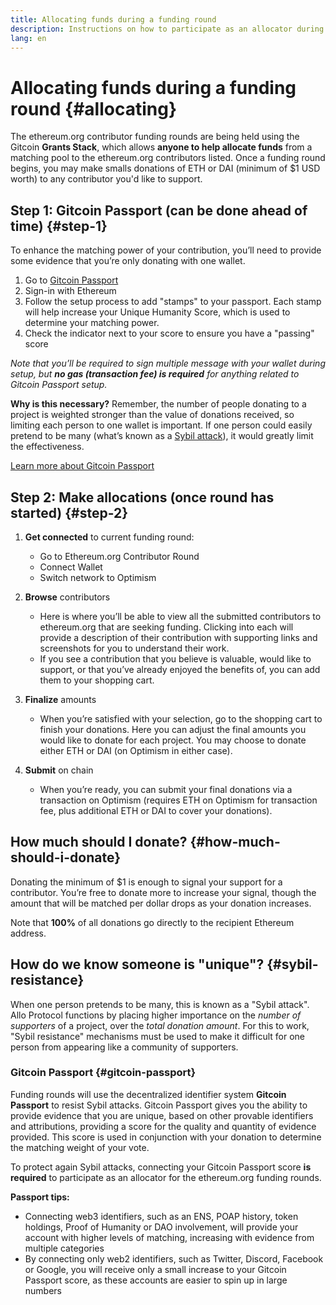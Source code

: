 ```yaml
---
title: Allocating funds during a funding round
description: Instructions on how to participate as an allocator during a funding round
lang: en
---
```


# Allocating funds during a funding round {#allocating}

The ethereum.org contributor funding rounds are being held using the Gitcoin **Grants Stack**, which allows **anyone to help allocate funds** from a matching pool to the ethereum.org contributors listed. Once a funding round begins, you may make smalls donations of ETH or DAI (minimum of $1 USD worth) to any contributor you'd like to support.

## Step 1: Gitcoin Passport (can be done ahead of time) {#step-1}

To enhance the matching power of your contribution, you’ll need to provide some evidence that you’re only donating with one wallet.

1. Go to [Gitcoin Passport](https://passport.gitcoin.co/#/)
2. Sign-in with Ethereum
3. Follow the setup process to add "stamps" to your passport. Each stamp will help increase your Unique Humanity Score, which is used to determine your matching power.
4. Check the indicator next to your score to ensure you have a "passing" score

_Note that you’ll be required to sign multiple message with your wallet during setup, but **no gas (transaction fee) is required** for anything related to Gitcoin Passport setup._

<InfoBanner emoji="🥸" mt={8}>
<strong>Why is this necessary?</strong> Remember, the number of people donating to a project is weighted stronger than the value of donations received, so limiting each person to one wallet is important. If one person could easily pretend to be many (what’s known as a <a href="#sybil-resistance">Sybil attack</a>), it would greatly limit the effectiveness.
</InfoBanner>

[Learn more about Gitcoin Passport](https://support.gitcoin.co/gitcoin-knowledge-base/gitcoin-passport/what-is-gitcoin-passport)

## Step 2: Make allocations (once round has started) {#step-2}

<!-- TODO: Replace with a canonical list of ethereum.org grant rounds -->

1. **Get connected** to current funding round:

   - Go to <CurrentFundingRound roundInterface="explorer">Ethereum.org Contributor Round</CurrentFundingRound>
   - Connect Wallet
   - Switch network to Optimism

2. **Browse** contributors

   - Here is where you’ll be able to view all the submitted contributors to ethereum.org that are seeking funding. Clicking into each will provide a description of their contribution with supporting links and screenshots for you to understand their work.
   - If you see a contribution that you believe is valuable, would like to support, or that you’ve already enjoyed the benefits of, you can add them to your shopping cart.

3. **Finalize** amounts

   - When you’re satisfied with your selection, go to the shopping cart to finish your donations. Here you can adjust the final amounts you would like to donate for each project. You may choose to donate either ETH or DAI (on Optimism in either case).

4. **Submit** on chain

   - When you’re ready, you can submit your final donations via a transaction on Optimism (requires ETH on Optimism for transaction fee, plus additional ETH or DAI to cover your donations).

## How much should I donate? {#how-much-should-i-donate}

Donating the minimum of $1 is enough to signal your support for a contributor. You’re free to donate more to increase your signal, though the amount that will be matched per dollar drops as your donation increases.

<InfoBanner>
Note that <strong>100%</strong> of all donations go directly to the recipient Ethereum address.
</InfoBanner>

## How do we know someone is "unique"? {#sybil-resistance}

When one person pretends to be many, this is known as a "Sybil attack". Allo Protocol functions by placing higher importance on the _number of supporters_ of a project, over the _total donation amount_. For this to work, "Sybil resistance" mechanisms must be used to make it difficult for one person from appearing like a community of supporters.

### Gitcoin Passport {#gitcoin-passport}

Funding rounds will use the decentralized identifier system **Gitcoin Passport** to resist Sybil attacks. Gitcoin Passport gives you the ability to provide evidence that you are unique, based on other provable identifiers and attributions, providing a score for the quality and quantity of evidence provided. This score is used in conjunction with your donation to determine the matching weight of your vote.

<InfoBanner emoji="🚨" isWarning>
To protect again Sybil attacks, connecting your Gitcoin Passport score <strong>is required</strong> to participate as an allocator for the ethereum.org funding rounds. 
</InfoBanner>

**Passport tips:**

- Connecting web3 identifiers, such as an ENS, POAP history, token holdings, Proof of Humanity or DAO involvement, will provide your account with higher levels of matching, increasing with evidence from multiple categories
- By connecting only web2 identifiers, such as Twitter, Discord, Facebook or Google, you will receive only a small increase to your Gitcoin Passport score, as these accounts are easier to spin up in large numbers
